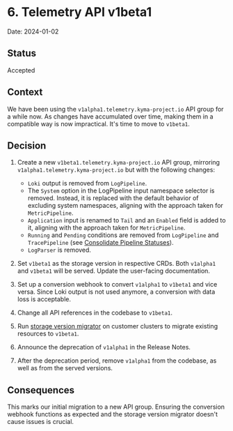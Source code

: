 # 6. Telemetry API v1beta1

Date: 2024-01-02

## Status

Accepted

## Context

We have been using the `v1alpha1.telemetry.kyma-project.io` API group for a while now.
As changes have accumulated over time, making them in a compatible way is now impractical.
It's time to move to `v1beta1`.

## Decision

1. Create a new `v1beta1.telemetry.kyma-project.io` API group, mirroring `v1alpha1.telemetry.kyma-project.io` but with the following changes:

   * `Loki` output is removed from `LogPipeline`.
   * The `System` option in the LogPipeline input namespace selector is removed. Instead, it is replaced with the default behavior of excluding system namespaces, aligning with the approach taken for `MetricPipeline`.
   * `Application` input is renamed to `Tail` and an `Enabled` field is added to it, aligning with the approach taken for `MetricPipeline`.
   * `Running` and `Pending` conditions are removed from `LogPipeline` and `TracePipeline` (see [Consolidate Pipeline Statuses](./004-consolidate-pipeline-statuses.md)).
   * `LogParser` is removed.

2. Set `v1beta1` as the storage version in respective CRDs. Both `v1alpha1` and `v1beta1` will be served. Update the user-facing documentation.
3. Set up a conversion webhook to convert `v1alpha1` to `v1beta1` and vice versa. Since Loki output is not used anymore, a conversion with data loss is acceptable.
4. Change all API references in the codebase to `v1beta1`.
5. Run [storage version migrator](https://github.com/kubernetes-sigs/kube-storage-version-migrator) on customer clusters to migrate existing resources to `v1beta1`.
6. Announce the deprecation of `v1alpha1` in the Release Notes.
7. After the deprecation period, remove `v1alpha1` from the codebase, as well as from the served versions.

## Consequences

This marks our initial migration to a new API group. Ensuring the conversion webhook functions as expected and the storage version migrator doesn't cause issues is crucial.
